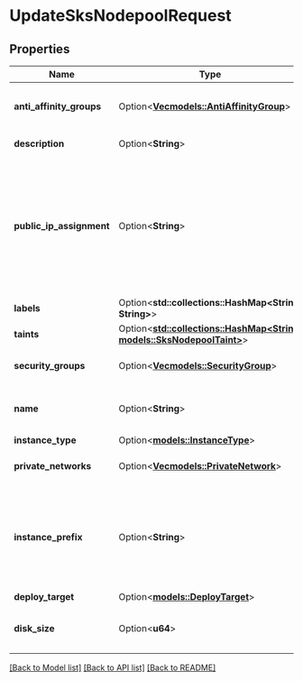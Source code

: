 # UpdateSksNodepoolRequest

## Properties

Name | Type | Description | Notes
------------ | ------------- | ------------- | -------------
**anti_affinity_groups** | Option<[**Vec<models::AntiAffinityGroup>**](anti-affinity-group.md)> | Nodepool Anti-affinity Groups | [optional]
**description** | Option<**String**> | Nodepool description | [optional]
**public_ip_assignment** | Option<**String**> | Configures public IP assignment of the Instances with:  * IPv4 (`inet4`) addressing only; * both IPv4 and IPv6 (`dual`) addressing. | [optional]
**labels** | Option<**std::collections::HashMap<String, String>**> |  | [optional]
**taints** | Option<[**std::collections::HashMap<String, models::SksNodepoolTaint>**](sks-nodepool-taint.md)> |  | [optional]
**security_groups** | Option<[**Vec<models::SecurityGroup>**](security-group.md)> | Nodepool Security Groups | [optional]
**name** | Option<**String**> | Nodepool name, lowercase only | [optional]
**instance_type** | Option<[**models::InstanceType**](instance-type.md)> |  | [optional]
**private_networks** | Option<[**Vec<models::PrivateNetwork>**](private-network.md)> | Nodepool Private Networks | [optional]
**instance_prefix** | Option<**String**> | Prefix to apply to managed instances names (default: pool), lowercase only | [optional]
**deploy_target** | Option<[**models::DeployTarget**](deploy-target.md)> |  | [optional]
**disk_size** | Option<**u64**> | Nodepool instances disk size in GiB | [optional]

[[Back to Model list]](../README.md#documentation-for-models) [[Back to API list]](../README.md#documentation-for-api-endpoints) [[Back to README]](../README.md)


